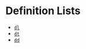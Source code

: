 

# Definition Lists

- [`dl`](https://developer.mozilla.org/en-US/docs/Web/HTML/Element/dl)
- [`dt`](https://developer.mozilla.org/en-US/docs/Web/HTML/Element/dt)
- [`dd`](https://developer.mozilla.org/en-US/docs/Web/HTML/Element/dd)
